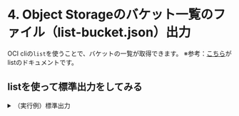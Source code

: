 # 4. Object Storageのバケット一覧のファイル（list-bucket.json）出力

OCI cliの`list`を使うことで、バケットの一覧が取得できます。
※参考：[こちら](https://docs.oracle.com/en-us/iaas/tools/oci-cli/3.37.4/oci_cli_docs/cmdref/os/bucket/list.html)がlistのドキュメントです。

## listを使って標準出力をしてみる
<details><summary>（実行例）標準出力</summary><div>
  
```console
ritsuko_to@cloudshell:~ (us-ashburn-1)$ oci os bucket list --compartment-id ocid1.compartment.oc1..aaaaaaaaxxxxxxxxxxxxxxxxx --namespace-name hoge_namespace 
{
  "data": [
    {
      "compartment-id": "ocid1.compartment.oc1..aaaaaaaaxxxxxxxxxxxxxxxxx",
      "created-by": "ocid1.user.oc1..aaaaaaaaxxxxxxxxxxxxxxxxxxxxxxxxx",
      "defined-tags": null,
      "etag": "7df95cc4-06e6-4c3d-9295-3f03cdb1dbfe",
      "freeform-tags": null,
      "name": "cn_study_bucket_tf2",
      "namespace": "hoge_namespace",
      "time-created": "2023-10-05T04:19:05.151000+00:00"
    },
    {
      "compartment-id": "ocid1.compartment.oc1..aaaaaaaaxxxxxxxxxxxxxxxxx",
      "created-by": "ocid1.saml2idp.oc1..aaaaaaaarxxxxxxxxxxxxxxxxxxxxxxxxxxxx/hoge.hoge@oracle.com",
      "defined-tags": null,
      "etag": "d3913cf0-5f8d-45e7-81b3-cd99ebd0f215",
      "freeform-tags": null,
      "name": "test_bucket-20231101-2011_clone",
      "namespace": "hoge_namespace",
      "time-created": "2023-11-01T11:11:36.442000+00:00"
    }
  ]
}
ritsuko_to@cloudshell:~ (us-ashburn-1)$ 
```
